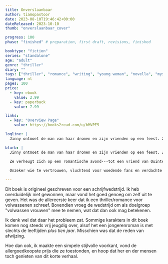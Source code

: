 ```yaml
---
title: Onverslaanbaar
author: tiamopastoor
date: 2023-08-10T19:46:42+00:00
dateReleased: 2023-10-10
thumb: "onverslaanbaar_cover"

progress: 100
phase: "finished" # preparation, first draft, revisions, finished

booktype: "fiction"
series: "standalone"
age: "adult" 
genre: "thriller"
diary: ""
tags: ["thriller", "romance", "writing", "young woman", "novella", "mystery", "detective", "murder", "ambition", "fame"]
language: nl
pages: 100
price:
  - key: ebook
    value: 2.99
  - key: paperback
    value: 7.99

links: 
  - key: "Overview Page"
    value: https://books2read.com/u/bMVPE5

logline: |
  Jinny ontmoet de man van haar dromen en zijn vrienden op een feest. Ze vieren dat hij zojuist miljonair is geworden dankzij een wereldberoemde bestseller. Ze verheugt zich op een spannende avond, als plotseling een vriend van hem wordt vermoord, en de rest van de vriendenkring is hoofdverdachte.

blurb: |
  Jinny ontmoet de man van haar dromen en zijn vrienden op een feest. Ze vieren dat Quinten zojuist miljonair is geworden dankzij een wereldberoemde bestseller genaamd "Onverslaanbaar": een episch boek dat alles goed doet en jong en oud gek maakt.
  
  Ze verheugt zich op een romantische avond---tot een vriend van Quinten wordt vermoord. De rest van de vriendenkring is hoofdverdachte.

  Onzeker wie te vertrouwen, vluchtend voor woedende fans en verdachte gebeurtenissen, bloeit een romance op met gevaar voor eigen leven.

---
```


Dit boek is origineel geschreven voor een schrijfwedstrijd. Ik heb overduidelijk niet gewonnen, maar vond het goed genoeg om zelf uit te geven. Het was de allereerste keer dat ik een thriller/romance voor volwassenen schreef. Bovendien vroeg de wedstrijd om als doelgroep "volwassen vrouwen" mee te nemen, wat dat dan ook mag betekenen.

Ik denk wel dat daar het probleem zat. Sommige karakters in dit boek komen nog steeds vrij jeugdig over, alsof het een jongerenroman is met slechts de leeftijden _plus tien jaar_. Misschien was dat de reden van afwijzing.

Hoe dan ook, ik maakte een simpele stijlvolle voorkant, vond de allergoedkoopste prijs die ze toestonden, en hoop dat her en der mensen toch genieten van dit korte verhaal.